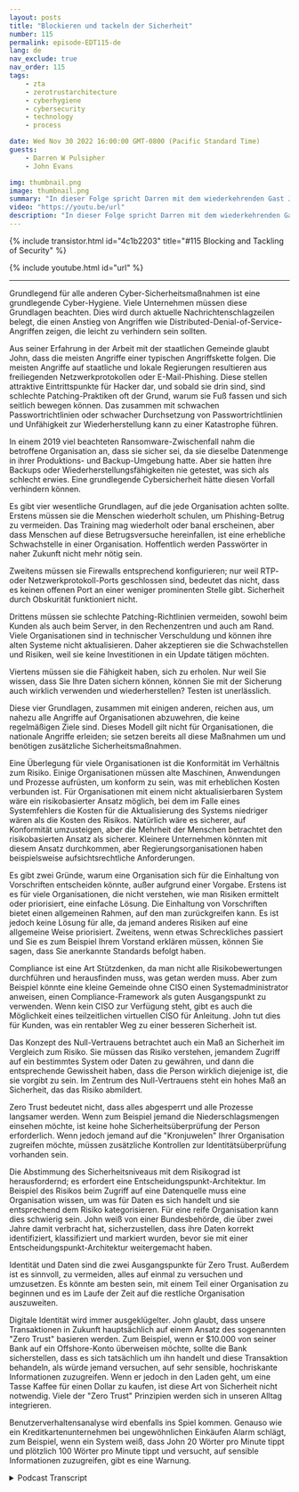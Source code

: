 ```yaml
---
layout: posts
title: "Blockieren und tackeln der Sicherheit"
number: 115
permalink: episode-EDT115-de
lang: de
nav_exclude: true
nav_order: 115
tags:
    - zta
    - zerotrustarchitecture
    - cyberhygiene
    - cybersecurity
    - technology
    - process

date: Wed Nov 30 2022 16:00:00 GMT-0800 (Pacific Standard Time)
guests:
    - Darren W Pulsipher
    - John Evans

img: thumbnail.png
image: thumbnail.png
summary: "In dieser Folge spricht Darren mit dem wiederkehrenden Gast John Evans, Chief Technology Advisor bei World Wide Technology (WWT), über Cybersicherheit."
video: "https://youtu.be/url"
description: "In dieser Folge spricht Darren mit dem wiederkehrenden Gast John Evans, Chief Technology Advisor bei World Wide Technology (WWT), über Cybersicherheit."
---
```


<div>
{% include transistor.html id="4c1b2203" title="#115 Blocking and Tackling of Security" %}

{% include youtube.html id="url" %}
</div>

---

Grundlegend für alle anderen Cyber-Sicherheitsmaßnahmen ist eine grundlegende Cyber-Hygiene. Viele Unternehmen müssen diese Grundlagen beachten. Dies wird durch aktuelle Nachrichtenschlagzeilen belegt, die einen Anstieg von Angriffen wie Distributed-Denial-of-Service-Angriffen zeigen, die leicht zu verhindern sein sollten.

Aus seiner Erfahrung in der Arbeit mit der staatlichen Gemeinde glaubt John, dass die meisten Angriffe einer typischen Angriffskette folgen. Die meisten Angriffe auf staatliche und lokale Regierungen resultieren aus freiliegenden Netzwerkprotokollen oder E-Mail-Phishing. Diese stellen attraktive Eintrittspunkte für Hacker dar, und sobald sie drin sind, sind schlechte Patching-Praktiken oft der Grund, warum sie Fuß fassen und sich seitlich bewegen können. Das zusammen mit schwachen Passwortrichtlinien oder schwacher Durchsetzung von Passwortrichtlinien und Unfähigkeit zur Wiederherstellung kann zu einer Katastrophe führen.

In einem 2019 viel beachteten Ransomware-Zwischenfall nahm die betroffene Organisation an, dass sie sicher sei, da sie dieselbe Datenmenge in ihrer Produktions- und Backup-Umgebung hatte. Aber sie hatten ihre Backups oder Wiederherstellungsfähigkeiten nie getestet, was sich als schlecht erwies. Eine grundlegende Cybersicherheit hätte diesen Vorfall verhindern können.

Es gibt vier wesentliche Grundlagen, auf die jede Organisation achten sollte. Erstens müssen sie die Menschen wiederholt schulen, um Phishing-Betrug zu vermeiden. Das Training mag wiederholt oder banal erscheinen, aber dass Menschen auf diese Betrugsversuche hereinfallen, ist eine erhebliche Schwachstelle in einer Organisation. Hoffentlich werden Passwörter in naher Zukunft nicht mehr nötig sein.

Zweitens müssen sie Firewalls entsprechend konfigurieren; nur weil RTP- oder Netzwerkprotokoll-Ports geschlossen sind, bedeutet das nicht, dass es keinen offenen Port an einer weniger prominenten Stelle gibt. Sicherheit durch Obskurität funktioniert nicht.

Drittens müssen sie schlechte Patching-Richtlinien vermeiden, sowohl beim Kunden als auch beim Server, in den Rechenzentren und auch am Rand. Viele Organisationen sind in technischer Verschuldung und können ihre alten Systeme nicht aktualisieren. Daher akzeptieren sie die Schwachstellen und Risiken, weil sie keine Investitionen in ein Update tätigen möchten.

Viertens müssen sie die Fähigkeit haben, sich zu erholen. Nur weil Sie wissen, dass Sie Ihre Daten sichern können, können Sie mit der Sicherung auch wirklich verwenden und wiederherstellen? Testen ist unerlässlich.

Diese vier Grundlagen, zusammen mit einigen anderen, reichen aus, um nahezu alle Angriffe auf Organisationen abzuwehren, die keine regelmäßigen Ziele sind. Dieses Modell gilt nicht für Organisationen, die nationale Angriffe erleiden; sie setzen bereits all diese Maßnahmen um und benötigen zusätzliche Sicherheitsmaßnahmen.

Eine Überlegung für viele Organisationen ist die Konformität im Verhältnis zum Risiko. Einige Organisationen müssen alte Maschinen, Anwendungen und Prozesse aufrüsten, um konform zu sein, was mit erheblichen Kosten verbunden ist. Für Organisationen mit einem nicht aktualisierbaren System wäre ein risikobasierter Ansatz möglich, bei dem im Falle eines Systemfehlers die Kosten für die Aktualisierung des Systems niedriger wären als die Kosten des Risikos. Natürlich wäre es sicherer, auf Konformität umzusteigen, aber die Mehrheit der Menschen betrachtet den risikobasierten Ansatz als sicherer. Kleinere Unternehmen könnten mit diesem Ansatz durchkommen, aber Regierungsorganisationen haben beispielsweise aufsichtsrechtliche Anforderungen.

Es gibt zwei Gründe, warum eine Organisation sich für die Einhaltung von Vorschriften entscheiden könnte, außer aufgrund einer Vorgabe. Erstens ist es für viele Organisationen, die nicht verstehen, wie man Risiken ermittelt oder priorisiert, eine einfache Lösung. Die Einhaltung von Vorschriften bietet einen allgemeinen Rahmen, auf den man zurückgreifen kann. Es ist jedoch keine Lösung für alle, da jemand anderes Risiken auf eine allgemeine Weise priorisiert. Zweitens, wenn etwas Schreckliches passiert und Sie es zum Beispiel Ihrem Vorstand erklären müssen, können Sie sagen, dass Sie anerkannte Standards befolgt haben.

Compliance ist eine Art Stützdenken, da man nicht alle Risikobewertungen durchführen und herausfinden muss, was getan werden muss. Aber zum Beispiel könnte eine kleine Gemeinde ohne CISO einen Systemadministrator anweisen, einen Compliance-Framework als guten Ausgangspunkt zu verwenden. Wenn kein CISO zur Verfügung steht, gibt es auch die Möglichkeit eines teilzeitlichen virtuellen CISO für Anleitung. John tut dies für Kunden, was ein rentabler Weg zu einer besseren Sicherheit ist.

Das Konzept des Null-Vertrauens betrachtet auch ein Maß an Sicherheit im Vergleich zum Risiko. Sie müssen das Risiko verstehen, jemandem Zugriff auf ein bestimmtes System oder Daten zu gewähren, und dann die entsprechende Gewissheit haben, dass die Person wirklich diejenige ist, die sie vorgibt zu sein. Im Zentrum des Null-Vertrauens steht ein hohes Maß an Sicherheit, das das Risiko abmildert.

Zero Trust bedeutet nicht, dass alles abgesperrt und alle Prozesse langsamer werden. Wenn zum Beispiel jemand die Niederschlagsmengen einsehen möchte, ist keine hohe Sicherheitsüberprüfung der Person erforderlich. Wenn jedoch jemand auf die "Kronjuwelen" Ihrer Organisation zugreifen möchte, müssen zusätzliche Kontrollen zur Identitätsüberprüfung vorhanden sein.

Die Abstimmung des Sicherheitsniveaus mit dem Risikograd ist herausfordernd; es erfordert eine Entscheidungspunkt-Architektur. Im Beispiel des Risikos beim Zugriff auf eine Datenquelle muss eine Organisation wissen, um was für Daten es sich handelt und sie entsprechend dem Risiko kategorisieren. Für eine reife Organisation kann dies schwierig sein. John weiß von einer Bundesbehörde, die über zwei Jahre damit verbracht hat, sicherzustellen, dass ihre Daten korrekt identifiziert, klassifiziert und markiert wurden, bevor sie mit einer Entscheidungspunkt-Architektur weitergemacht haben.

Identität und Daten sind die zwei Ausgangspunkte für Zero Trust. Außerdem ist es sinnvoll, zu vermeiden, alles auf einmal zu versuchen und umzusetzen. Es könnte am besten sein, mit einem Teil einer Organisation zu beginnen und es im Laufe der Zeit auf die restliche Organisation auszuweiten.

Digitale Identität wird immer ausgeklügelter. John glaubt, dass unsere Transaktionen in Zukunft hauptsächlich auf einem Ansatz des sogenannten "Zero Trust" basieren werden. Zum Beispiel, wenn er $10.000 von seiner Bank auf ein Offshore-Konto überweisen möchte, sollte die Bank sicherstellen, dass es sich tatsächlich um ihn handelt und diese Transaktion behandeln, als würde jemand versuchen, auf sehr sensible, hochriskante Informationen zuzugreifen. Wenn er jedoch in den Laden geht, um eine Tasse Kaffee für einen Dollar zu kaufen, ist diese Art von Sicherheit nicht notwendig. Viele der "Zero Trust" Prinzipien werden sich in unseren Alltag integrieren.

Benutzerverhaltensanalyse wird ebenfalls ins Spiel kommen. Genauso wie ein Kreditkartenunternehmen bei ungewöhnlichen Einkäufen Alarm schlägt, zum Beispiel, wenn ein System weiß, dass John 20 Wörter pro Minute tippt und plötzlich 100 Wörter pro Minute tippt und versucht, auf sensible Informationen zuzugreifen, gibt es eine Warnung.



<details>
<summary> Podcast Transcript </summary>

<p></p>

</details>
